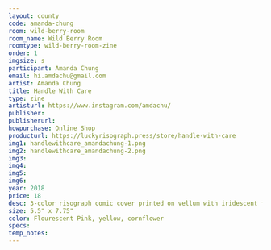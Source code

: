 ```yaml
---
layout: county 
code: amanda-chung
room: wild-berry-room
room_name: Wild Berry Room
roomtype: wild-berry-room-zine
order: 1
imgsize: s
participant: Amanda Chung
email: hi.amdachu@gmail.com
artist: Amanda Chung
title: Handle With Care
type: zine
artisturl: https://www.instagram.com/amdachu/
publisher: 
publisherurl: 
howpurchase: Online Shop
producturl: https://luckyrisograph.press/store/handle-with-care
img1: handlewithcare_amandachung-1.png
img2: handlewithcare_amandachung-2.png
img3: 
img4: 
img5: 
img6: 
year: 2018
price: 18
desc: 3-color risograph comic cover printed on vellum with iridescent flakes
size: 5.5" x 7.75"
color: Flourescent Pink, yellow, cornflower
specs: 
temp_notes: 
---
```


